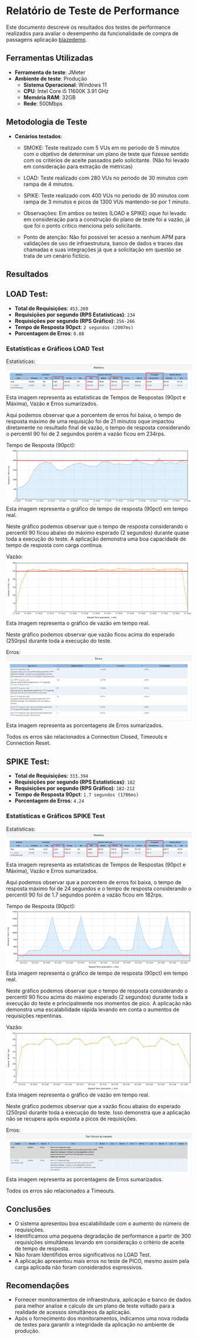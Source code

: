 # Relatório de Teste de Performance

Este documento descreve os resultados dos testes de performance realizados para avaliar o desempenho da funcionalidade de compra de passagens aplicação <a href="https://www.blazedemo.com/">blazedemo</a>.

## Ferramentas Utilizadas
- **Ferramenta de teste**: JMeter
- **Ambiente de teste**: Produção
  - **Sistema Operacional**: Windows 11
  - **CPU**: Intel Core i5 11600K 3.91 GHz
  - **Memória RAM**: 32GB
  - **Rede**: 500Mbps
  
## Metodologia de Teste
- **Cenários testados**:
  - SMOKE: Teste realizado com 5 VUs em no periodo de 5 minutos com o objetivo de determinar um plano de teste que fizesse sentido com os critérios de aceite passados pelo solicitante. (Não foi levado em consideração para extração de métricas)
  - LOAD: Teste realizado com 280 VUs no periodo de 30 minutos com rampa de 4 minutos.
  - SPIKE: Teste realizado com 400 VUs no periodo de 30 minutos com rampa de 3 minutos e picos de 1300 VUs mantendo-se por 1 minuto.
  
  - Observações: Em ambos os testes (LOAD e SPIKE) oque foi levado em consideração para a construção do plano de teste foi a vazão, já que foi o ponto critico menciona pelo solicitante.

  - Ponto de atenção: Não foi possivel ter acesso a nenhum APM para validações de uso de infraestrutura, banco de dados e traces das chamadas e suas integrações já que a solicitação em questão se trata de um cenário fictício.
  
## Resultados

## LOAD Test:
- **Total de Requisições**: `453.269`
- **Requisições por segundo (RPS Estatisticas)**: `234`
- **Requisições por segundo (RPS Gráfico)**: `256-266`
- **Tempo de Resposta 90pct**: `2 segundos (2007ms)`
- **Porcentagem de Erros**: `0.08`

### Estatísticas e Gráficos LOAD Test

Estatísticas:
<img src="Teste_QA_Performance_Sinqia/report/Load/pngs/estatisticas_gerais.jpg" />
Esta imagem representa as estatisticas de Tempos de Respostas (90pct e Máxima), Vazão e Erros sumarizados.

Aqui podemos observar que a porcentem de erros foi baixa, o tempo de resposta máximo de uma requisição foi de 21 minutos oque impactou diretamente no resultado final de vazão, o tempo de resposta considerando o percentil 90 foi de 2 segundos porém a vazão ficou em 234rps.

Tempo de Resposta (90pct):
<img src="Teste_QA_Performance_Sinqia/report/Load/pngs/90pct.jpg" />
Esta imagem representa o gráfico de tempo de resposta (90pct) em tempo real.

Neste gráfico podemos observar que o tempo de resposta considerando o percentil 90 ficou abaixo do máximo esperado (2 segundos) durante quase toda a execução do teste. A aplicação demonstra uma boa capacidade de tempo de resposta com carga continua.

Vazão:
<img src="Teste_QA_Performance_Sinqia/report/Load/pngs/vazao.jpg" />
Esta imagem representa o gráfico de vazão em tempo real.

Neste gráfico podemos observar que vazão ficou acima do esperado (250rps) durante toda a execução do teste.

Erros:
<img src="Teste_QA_Performance_Sinqia/report/Load/pngs/erros.jpg" />
Esta imagem representa as porcentagens de Erros sumarizados.

Todos os erros são relacionados a Connection Closed, Timeouts e Connection Reset.



## SPIKE Test:
- **Total de Requisições**: `333.394`
- **Requisições por segundo (RPS Estatisticas)**: `182`
- **Requisições por segundo (RPS Gráfico)**: `182-212`
- **Tempo de Resposta 90pct**: `1.7 segundos (1786ms)`
- **Porcentagem de Erros**: `4.24`

### Estatísticas e Gráficos SPIKE Test

Estatísticas:
<img src="Teste_QA_Performance_Sinqia/report/Spike/pngs/estatisticas_gerais.jpg" />
Esta imagem representa as estatisticas de Tempos de Respostas (90pct e Máxima), Vazão e Erros sumarizados.

Aqui podemos observar que a porcentem de erros foi baixa, o tempo de resposta máximo foi de 24 segundos e o tempo de resposta considerando o percentil 90 foi de 1.7 segundos porém a vazão ficou em 182rps.

Tempo de Resposta (90pct):
<img src="Teste_QA_Performance_Sinqia/report/Spike/pngs/90pct.jpg" />
Esta imagem representa o gráfico de tempo de resposta (90pct) em tempo real.

Neste gráfico podemos observar que o tempo de resposta considerando o percentil 90 ficou acima do máximo esperado (2 segundos) durante toda a execução do teste e principalmente nos momentos de pico. A aplicação não demonstra uma escalabilidade rápida levando em conta o aumentos de requisições repentinas.

Vazão:
<img src="Teste_QA_Performance_Sinqia/report/Spike/pngs/vazao.jpg" />
Esta imagem representa o gráfico de vazão em tempo real.

Neste gráfico podemos observar que a vazão ficou abaixo do esperado (250rps) durante toda a execução do teste. Isso demonstra que a aplicação não se recupera após exposta a picos de requisições.

Erros:
<img src="Teste_QA_Performance_Sinqia/report/Spike/pngs/erros.jpg" />
Esta imagem representa as porcentagens de Erros sumarizados.

Todos os erros são relacionados a Timeouts.


## Conclusões
- O sistema apresentou boa escalabilidade com o aumento do número de requisições.
- Identificamos uma pequena degradação de performance a partir de 300 requisições simultâneas levando em consideração o critério de aceite de tempo de resposta.
- Não foram Identifidos erros significativos no LOAD Test.
- A aplicação apresentou mais erros no teste de PICO, mesmo assim pela carga aplicada não foram considerados expressivos.

## Recomendações
- Fornecer monitoramentos de infraestrutura, aplicação e banco de dados para melhor analise e calculo de um plano de teste voltado para a realidade de acessos simultâneos da aplicação.
- Após o fornecimento dos monitoramentos, indicamos uma nova rodada de testes para garantir a integridade da aplicação no ambiente de produção.

